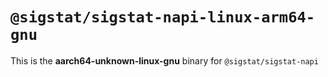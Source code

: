 # `@sigstat/sigstat-napi-linux-arm64-gnu`

This is the **aarch64-unknown-linux-gnu** binary for `@sigstat/sigstat-napi`
